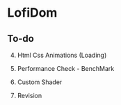 # LofiDom

## To-do

<!-- 1. particles -->

<!-- 2. MouseMovement -->

<!-- 3. Revision -->

<!-- 4. Pause/play - animation Link -->

4. Html Css Animations (Loading)

5. Performance Check - BenchMark

6. Custom Shader

7. Revision
